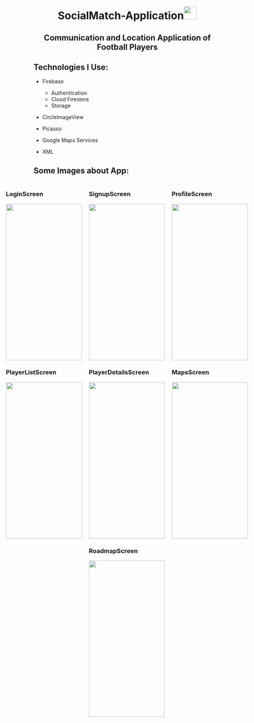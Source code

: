 <h1 align="center">SocialMatch-Application<img src="https://media.giphy.com/media/eUvDjeBbgw5vce0Nz1/giphy.gif" width="35px" height="35px"> </h1>

<h2 align="center">Communication and Location Application of Football Players</h2>


<h2 align="left">Technologies I Use:</h2>

-  Firebase

    -  Authentication
    -  Cloud Firestore
    -  Storage

- CircleImageView

- Picasso

- Google Maps Services

- XML


<!-- Languages and Tools -->
<h2 align="left">Some Images about App:</h2>

<div class="images">
    <div class="row" style="display: flex; gap: 1rem; justify-content: center;">
        <div class="col">
            <h3 align="left">LoginScreen</h3>
            <img src="https://imagesharing.com/uploads/20230403/8e2459b2a20a8b594b90f09a62b74066ea9c6a1f.png"
                align="left" width="204" height="420">
        </div>
        <div class="col">
            <h3 align="left">SignupScreen</h3>
            <img src="https://imagesharing.com/uploads/20230403/784e1d7ab7fea6012d4dce17105690dfef83fd54.png"
                align="left" width="204" height="420">
        </div>
        <div class="col">
            <h3 align="left">ProfileScreen</h3>
            <img src="https://imagesharing.com/uploads/20230403/11d0b7410d98ac779ebf3acb1a73c5f67f444b8e.png"
                align="left" width="204" height="420">
        </div>
    </div>
    <div class="row" style="display: flex; gap: 1rem; justify-content: center;">
        <div class="col">
            <h3 align="left">PlayerListScreen</h3>
            <img src="https://imagesharing.com/uploads/20230403/904354ed0d8688d06332a8bbfed4ccefde657850.png"
                align="left" width="204" height="420">
        </div>
        <div class="col">
            <h3 align="left">PlayerDetailsScreen</h3>
            <img src="https://imagesharing.com/uploads/20230403/a7d1dc590b3af42d41db4d0b22d67d52d53feda4.png"
                align="left" width="204" height="420">
        </div>
        <div class="col">
            <h3 align="left">MapsScreen</h3>
            <img src="https://imagesharing.com/uploads/20230403/96762c67a1b95e75680fd6b450de9c513b447a6c.png"
                align="left" width="204" height="420">
        </div>
    </div>
    <div class="row" style="display: flex; gap: 1rem; justify-content: center;">
        <div class="col">
            <h3 align="left">RoadmapScreen</h3>
            <img src="https://imagesharing.com/uploads/20230403/831f9f4f3fa5622ab2a3a1d6c77b53c0af4e95a2.png"
                align="left" width="204" height="420">
        </div>
    </div>
</div>
